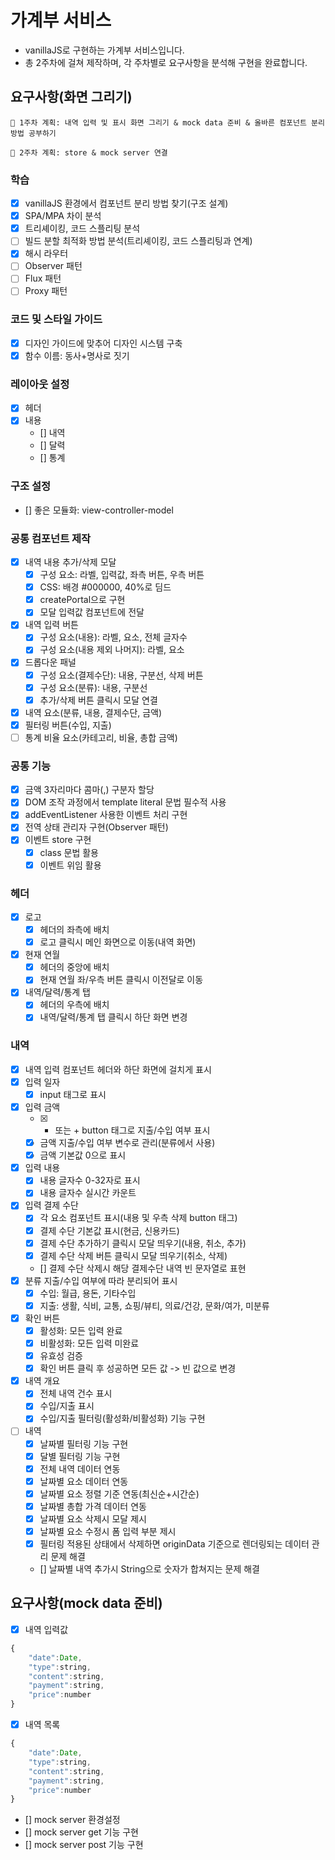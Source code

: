 # 가계부 서비스

- vanillaJS로 구현하는 가계부 서비스입니다.
- 총 2주차에 걸쳐 제작하며, 각 주차별로 요구사항을 분석해 구현을 완료합니다.

## 요구사항(화면 그리기)

```
📌 1주차 계획: 내역 입력 및 표시 화면 그리기 & mock data 준비 & 올바른 컴포넌트 분리 방법 공부하기
```

```
📌 2주차 계획: store & mock server 연결
```

### 학습

- [x] vanillaJS 환경에서 컴포넌트 분리 방법 찾기(구조 설계)
- [x] SPA/MPA 차이 분석
- [x] 트리셰이킹, 코드 스플리팅 분석
- [ ] 빌드 분할 최적화 방법 분석(트리셰이킹, 코드 스플리팅과 연계)
- [x] 해시 라우터
- [ ] Observer 패턴
- [ ] Flux 패턴
- [ ] Proxy 패턴

### 코드 및 스타일 가이드

- [x] 디자인 가이드에 맞추어 디자인 시스템 구축
- [x] 함수 이름: 동사+명사로 짓기

### 레이아웃 설정

- [x] 헤더
- [x] 내용
  - [] 내역
  - [] 달력
  - [] 통계

### 구조 설정

- [] 좋은 모듈화: view-controller-model

### 공통 컴포넌트 제작

- [x] 내역 내용 추가/삭제 모달
  - [x] 구성 요소: 라벨, 입력값, 좌측 버튼, 우측 버튼
  - [x] CSS: 배경 #000000, 40%로 딤드
  - [x] createPortal으로 구현
  - [x] 모달 입력값 컴포넌트에 전달
- [x] 내역 입력 버튼
  - [x] 구성 요소(내용): 라벨, 요소, 전체 글자수
  - [x] 구성 요소(내용 제외 나머지): 라벨, 요소
- [x] 드롭다운 패널
  - [x] 구성 요소(결제수단): 내용, 구분선, 삭제 버튼
  - [x] 구성 요소(분류): 내용, 구분선
  - [x] 추가/삭제 버튼 클릭시 모달 연결
- [x] 내역 요소(분류, 내용, 결제수단, 금액)
- [x] 필터링 버튼(수입, 지출)
- [ ] 통계 비율 요소(카테고리, 비율, 총합 금액)

### 공통 기능

- [x] 금액 3자리마다 콤마(,) 구분자 할당
- [x] DOM 조작 과정에서 template literal 문법 필수적 사용
- [x] addEventListener 사용한 이벤트 처리 구현
- [x] 전역 상태 관리자 구현(Observer 패턴)
- [x] 이벤트 store 구현
  - [x] class 문법 활용
  - [x] 이벤트 위임 활용

### 헤더

- [x] 로고
  - [x] 헤더의 좌측에 배치
  - [x] 로고 클릭시 메인 화면으로 이동(내역 화면)
- [x] 현재 연월
  - [x] 헤더의 중앙에 배치
  - [x] 현재 연월 좌/우측 버튼 클릭시 이전달로 이동
- [x] 내역/달력/통계 탭
  - [x] 헤더의 우측에 배치
  - [x] 내역/달력/통계 탭 클릭시 하단 화면 변경

### 내역

- [x] 내역 입력 컴포넌트 헤더와 하단 화면에 걸치게 표시
- [x] 입력 일자
  - [x] input 태그로 표시
- [x] 입력 금액
  - [x] - 또는 + button 태그로 지출/수입 여부 표시
  - [x] 금액 지출/수입 여부 변수로 관리(분류에서 사용)
  - [x] 금액 기본값 0으로 표시
- [x] 입력 내용
  - [x] 내용 글자수 0-32자로 표시
  - [x] 내용 글자수 실시간 카운트
- [x] 입력 결제 수단
  - [x] 각 요소 컴포넌트 표시(내용 및 우측 삭제 button 태그)
  - [x] 결제 수단 기본값 표시(현금, 신용카드)
  - [x] 결제 수단 추가하기 클릭시 모달 띄우기(내용, 취소, 추가)
  - [x] 결제 수단 삭제 버튼 클릭시 모달 띄우기(취소, 삭제)
  - [] 결제 수단 삭제시 해당 결제수단 내역 빈 문자열로 표현
- [x] 분류 지출/수입 여부에 따라 분리되어 표시
  - [x] 수입: 월급, 용돈, 기타수입
  - [x] 지출: 생활, 식비, 교통, 쇼핑/뷰티, 의료/건강, 문화/여가, 미분류
- [x] 확인 버튼
  - [x] 활성화: 모든 입력 완료
  - [x] 비활성화: 모든 입력 미완료
  - [x] 유효성 검증
  - [x] 확인 버튼 클릭 후 성공하면 모든 값 -> 빈 값으로 변경
- [x] 내역 개요
  - [x] 전체 내역 건수 표시
  - [x] 수입/지출 표시
  - [x] 수입/지출 필터링(활성화/비활성화) 기능 구현
- [ ] 내역
  - [x] 날짜별 필터링 기능 구현
  - [x] 달별 필터링 기능 구현
  - [x] 전체 내역 데이터 연동
  - [x] 날짜별 요소 데이터 연동
  - [x] 날짜별 요소 정렬 기준 연동(최신순+시간순)
  - [x] 날짜별 총합 가격 데이터 연동
  - [x] 날짜별 요소 삭제시 모달 제시
  - [x] 날짜별 요소 수정시 폼 입력 부분 제시
  - [x] 필터링 적용된 상태에서 삭제하면 originData 기준으로 렌더링되는 데이터 관리 문제 해결
  - [] 날짜별 내역 추가시 String으로 숫자가 합쳐지는 문제 해결

## 요구사항(mock data 준비)

- [x] 내역 입력값

```js
{
	"date":Date,
	"type":string,
	"content":string,
	"payment":string,
	"price":number
}
```

- [x] 내역 목록

```js
{
	"date":Date,
	"type":string,
	"content":string,
	"payment":string,
	"price":number
}
```

- [] mock server 환경설정
- [] mock server get 기능 구현
- [] mock server post 기능 구현

